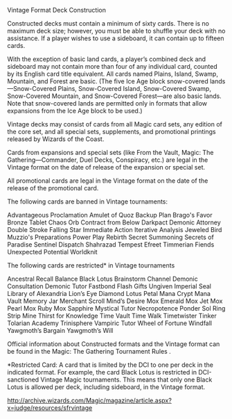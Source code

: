 Vintage Format Deck Construction

Constructed decks must contain a minimum of sixty cards. There is no maximum deck size; however, you must be able to shuffle your deck with no assistance. If a player wishes to use a sideboard, it can contain up to fifteen cards.

With the exception of basic land cards, a player’s combined deck and sideboard may not contain more than four of any individual card, counted by its English card title equivalent. All cards named Plains, Island, Swamp, Mountain, and Forest are basic. (The five Ice Age block snow-covered lands—Snow-Covered Plains, Snow-Covered Island, Snow-Covered Swamp, Snow-Covered Mountain, and Snow-Covered Forest—are also basic lands. Note that snow-covered lands are permitted only in formats that allow expansions from the Ice Age block to be used.)

Vintage decks may consist of cards from all Magic card sets, any edition of the core set, and all special sets, supplements, and promotional printings released by Wizards of the Coast.

Cards from expansions and special sets (like From the Vault, Magic: The Gathering—Commander, Duel Decks, Conspiracy, etc.) are legal in the Vintage format on the date of release of the expansion or special set.

All promotional cards are legal in the Vintage format on the date of the release of the promotional card.

The following cards are banned in Vintage tournaments:

Advantageous Proclamation
Amulet of Quoz
Backup Plan
Brago's Favor
Bronze Tablet
Chaos Orb
Contract from Below
Darkpact
Demonic Attorney
Double Stroke
Falling Star
Immediate Action
Iterative Analysis
Jeweled Bird
Muzzio's Preparations
Power Play
Rebirth
Secret Summoning
Secrets of Paradise
Sentinel Dispatch
Shahrazad
Tempest Efreet
Timmerian Fiends
Unexpected Potential
Worldknit

The following cards are restricted* in Vintage tournaments

Ancestral Recall
Balance
Black Lotus
Brainstorm
Channel
Demonic Consultation
Demonic Tutor
Fastbond
Flash
Gifts Ungiven
Imperial Seal
Library of Alexandria
Lion’s Eye Diamond
Lotus Petal
Mana Crypt
Mana Vault
Memory Jar
Merchant Scroll
Mind’s Desire
Mox Emerald
Mox Jet
Mox Pearl
Mox Ruby
Mox Sapphire
Mystical Tutor
Necropotence
Ponder
Sol Ring
Strip Mine
Thirst for Knowledge
Time Vault
Time Walk
Timetwister
Tinker
Tolarian Academy
Trinisphere
Vampiric Tutor
Wheel of Fortune
Windfall
Yawgmoth’s Bargain
Yawgmoth’s Will

Official information about Constructed formats and the Vintage format can be found in the Magic: The Gathering Tournament Rules .

*Restricted Card: A card that is limited by the DCI to one per deck in the indicated format. For example, the card Black Lotus is restricted in DCI-sanctioned Vintage Magic tournaments. This means that only one Black Lotus is allowed per deck, including sideboard, in the Vintage format.

http://archive.wizards.com/Magic/magazine/article.aspx?x=judge/resources/sfrvintage
